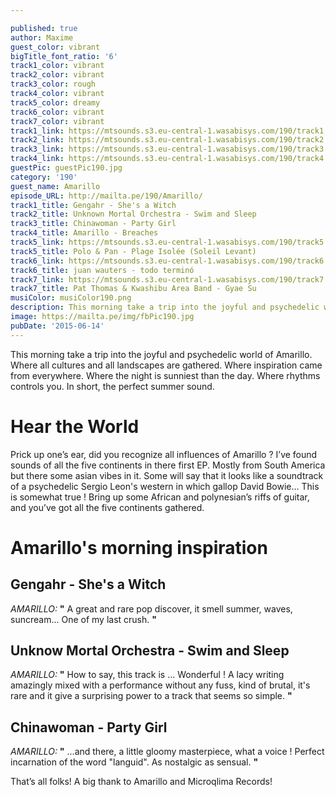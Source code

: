 ```yaml
---

published: true
author: Maxime
guest_color: vibrant
bigTitle_font_ratio: '6'
track1_color: vibrant
track2_color: vibrant
track3_color: rough
track4_color: vibrant
track5_color: dreamy
track6_color: vibrant
track7_color: vibrant
track1_link: https://mtsounds.s3.eu-central-1.wasabisys.com/190/track1.mp3
track2_link: https://mtsounds.s3.eu-central-1.wasabisys.com/190/track2.mp3
track3_link: https://mtsounds.s3.eu-central-1.wasabisys.com/190/track3.mp3
track4_link: https://mtsounds.s3.eu-central-1.wasabisys.com/190/track4.mp3
guestPic: guestPic190.jpg
category: '190'
guest_name: Amarillo
episode_URL: http://mailta.pe/190/Amarillo/
track1_title: Gengahr - She's a Witch
track2_title: Unknown Mortal Orchestra - Swim and Sleep
track3_title: Chinawoman - Party Girl
track4_title: Amarillo - Breaches
track5_link: https://mtsounds.s3.eu-central-1.wasabisys.com/190/track5.mp3
track5_title: Polo & Pan - Plage Isolée (Soleil Levant)
track6_link: https://mtsounds.s3.eu-central-1.wasabisys.com/190/track6.mp3
track6_title: juan wauters - todo terminó
track7_link: https://mtsounds.s3.eu-central-1.wasabisys.com/190/track7.mp3
track7_title: Pat Thomas & Kwashibu Area Band - Gyae Su
musiColor: musiColor190.png
description: This morning take a trip into the joyful and psychedelic world of Amarillo. Where all cultures and all landscapes are gathered. Where inspiration came from everywhere. Where the night is sunniest than the day. Where rhythms controls you. In short, the perfect summer sound.
image: https://mailta.pe/img/fbPic190.jpg
pubDate: '2015-06-14'
---
```





This morning take a trip into the joyful and psychedelic world of Amarillo. Where all cultures and all landscapes are gathered. Where inspiration came from everywhere. Where the night is sunniest than the day. Where rhythms controls you. In short, the perfect summer sound. 
 
# Hear the World

Prick up one’s ear, did you recognize all influences of Amarillo ? I’ve found sounds of all the five continents in there first EP. Mostly from South America but there some asian vibes in it. Some will say that it looks like a soundtrack of a psychedelic Sergio Leon's western in which gallop David Bowie… This is somewhat true ! Bring up some African and polynesian’s riffs of guitar, and you’ve got all the five continents gathered.   
 
# Amarillo's morning inspiration

## Gengahr - She's a Witch
_AMARILLO:_ **"** A great and rare pop discover, it smell summer, waves, suncream... One of my last crush. **"** 
 
## Unknow Mortal Orchestra - Swim and Sleep
_AMARILLO:_ **"** How to say, this track is ... Wonderful ! A lacy writing amazingly mixed with a performance without any fuss, kind of brutal, it's rare and it give a surprising power to a track that seems so simple. **"** 
 
## Chinawoman - Party Girl
_AMARILLO:_ **"** ...and there, a little gloomy masterpiece, what a voice ! Perfect incarnation of the word "languid". As nostalgic as sensual. **"** 
 

That’s all folks! A big thank to Amarillo and Microqlima Records! 

